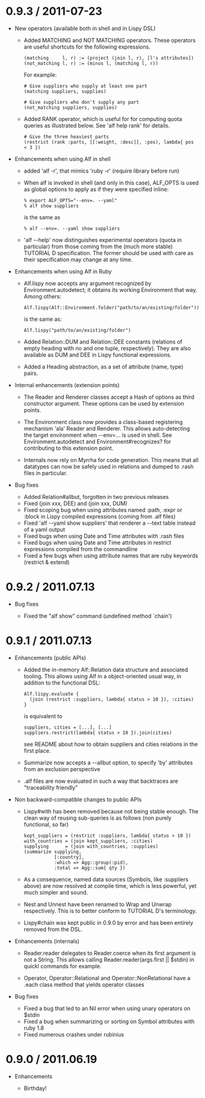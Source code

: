 # 0.9.3 / 2011-07-23

* New operators (available both in shell and in Lispy DSL)

  * Added MATCHING and NOT MATCHING operators. These operators are useful 
    shortcuts for the following expressions.
    
        (matching     l, r) := (project (join l, r), [l's attributes])
        (not_matching l, r) := (minus l, (matching l, r))
      
    For example: 
    
        # Give suppliers who supply at least one part
        (matching suppliers, supplies)

        # Give suppliers who don't supply any part
        (not_matching suppliers, supplies)

  * Added RANK operator, which is useful for for computing quota queries as 
    illustrated below. See 'alf help rank' for details.
    
        # Give the three heaviest parts
        (restrict (rank :parts, [[:weight, :desc]], :pos), lambda{ pos < 3 })

* Enhancements when using Alf in shell

  * added 'alf -r', that mimics 'ruby -r' (require library before run)

  * When alf is invoked in shell (and only in this case), ALF_OPTS is used as 
    global options to apply as if they were specified inline: 
    
        % export ALF_OPTS="--env=. --yaml" 
        % alf show suppliers
        
    is the same as 
    
        % alf --env=. --yaml show suppliers
        
  * 'alf --help' now distinguishes experimental operators (quota in particular) 
    from those coming from the (much more stable) TUTORIAL D specification. The 
    former should be used with care as their specification may change at any 
    time.  

* Enhancements when using Alf in Ruby 

  * Alf.lispy now accepts any argument recognized by Environment.autodetect; it
    obtains its working Environment that way. Among others:
    
        Alf.lispy(Alf::Environment.folder("path/to/an/existing/folder"))
        
    is the same as: 
    
        Alf.lispy("path/to/an/existing/folder")

  * Added Relation::DUM and Relation::DEE constants (relations of empty heading
    with no and one tuple, respectively). They are also available as DUM and DEE 
    in Lispy functional expressions.
  
  * Added a Heading abstraction, as a set of attribute (name, type) pairs.

* Internal enhancements (extension points)

  * The Reader and Renderer classes accept a Hash of options as third 
    constructor argument. These options can be used by extension points. 
    
  * The Environment class now provides a class-based registering mechanism 'ala'
    Reader and Renderer. This allows auto-detecting the target environment when
    --env=... is used in shell. See Environment.autodetect and 
    Environment#recognizes? for contributing to this extension point. 
    
  * Internals now rely on Myrrha for code generation. This means that all 
    datatypes can now be safely used in relations and dumped to .rash files in
    particular.  

* Bug fixes

  * Added Relation#allbut, forgotten in two previous releases 
  * Fixed (join xxx, DEE) and (join xxx, DUM)
  * Fixed scoping bug when using attributes named :path, :expr or :block in
    Lispy compiled expressions (coming from .alf files)
  * Fixed 'alf --yaml show suppliers' that renderer a --text table instead of
    a yaml output
  * Fixed bugs when using Date and Time attributes with .rash files
  * Fixed bugs when using Date and Time attributes in restrict expressions 
    compiled from the commandline
  * Fixed a few bugs when using attribute names that are ruby keywords 
    (restrict & extend)  

# 0.9.2 / 2011.07.13

* Bug fixes

  * Fixed the "alf show" command (undefined method `chain') 

# 0.9.1 / 2011.07.13

* Enhancements (public APIs)

  * Added the in-memory Alf::Relation data structure and associated tooling.
    This allows using Alf in a object-oriented usual way, in addition to the
    functional DSL:
    
        Alf.lispy.evaluate {
          (join (restrict :suppliers, lambda{ status > 10 }), :cities)
        }
    
    is equivalent to
    
        suppliers, cities = [...], [...] 
        suppliers.restrict(lambda{ status > 10 }).join(cities)
        
    see README about how to obtain suppliers and cities relations in the first 
    place.
  
  * Summarize now accepts a --allbut option, to specify 'by' attributes from an
    exclusion perspective

  * .alf files are now evaluated in such a way that backtraces are "traceability
    friendly"

* Non backward-compatible changes to public APIs

  * Lispy#with has been removed because not being stable enough. The clean way 
    of reusing sub-queries is as follows (non purely functional, so far)
    
        kept_suppliers = (restrict :suppliers, lambda{ status > 10 })
        with_countries = (join kept_suppliers, :cities)
        supplying      = (join with_countries, :supplies)
        (summarize supplying,
                   [:country],
                   :which => Agg::group(:pid),
                   :total => Agg::sum{ qty })
                   
  * As a consequence, named data sources (Symbols, like :suppliers above) are 
    now resolved at compile time, which is less powerful, yet much simpler and
    sound.

  * Nest and Unnest have been renamed to Wrap and Unwrap respectively. This is
    to better conform to TUTORIAL D's terminology.
    
  * Lispy#chain was kept public in 0.9.0 by error and has been entirely removed 
    from the DSL.

* Enhancements (internals)

  * Reader.reader delegates to Reader.coerce when its first argument is not 
    a String. This allows calling Reader.reader(args.first || $stdin) in quickl
    commands for example.
    
  * Operator, Operator::Relational and Operator::NonRelational have a .each 
    class method that yields operator classes
    
* Bug fixes

  * Fixed a bug that led to an Nil error when using unary operators on $stdin
  * Fixed a bug when summarizing or sorting on Symbol attributes with ruby 1.8
  * Fixed numerous crashes under rubinius

# 0.9.0 / 2011.06.19

* Enhancements

  * Birthday!
